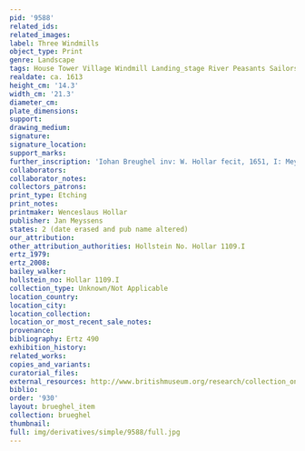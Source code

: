 ```yaml
---
pid: '9588'
related_ids: 
related_images: 
label: Three Windmills
object_type: Print
genre: Landscape
tags: House Tower Village Windmill Landing_stage River Peasants Sailors Boat
realdate: ca. 1613
height_cm: '14.3'
width_cm: '21.3'
diameter_cm: 
plate_dimensions: 
support: 
drawing_medium: 
signature: 
signature_location: 
support_marks: 
further_inscription: 'Iohan Breughel inv: W. Hollar fecit, 1651, I: Meyssens excudit'
collaborators: 
collaborator_notes: 
collectors_patrons: 
print_type: Etching
print_notes: 
printmaker: Wenceslaus Hollar
publisher: Jan Meyssens
states: 2 (date erased and pub name altered)
our_attribution: 
other_attribution_authorities: Hollstein No. Hollar 1109.I
ertz_1979: 
ertz_2008: 
bailey_walker: 
hollstein_no: Hollar 1109.I
collection_type: Unknown/Not Applicable
location_country: 
location_city: 
location_collection: 
location_or_most_recent_sale_notes: 
provenance: 
bibliography: Ertz 490
exhibition_history: 
related_works: 
copies_and_variants: 
curatorial_files: 
external_resources: http://www.britishmuseum.org/research/collection_online/collection_object_details/collection_image_gallery.aspx?assetId=48063001&objectId=1504481&partId=1
biblio: 
order: '930'
layout: brueghel_item
collection: brueghel
thumbnail: 
full: img/derivatives/simple/9588/full.jpg
---
```

